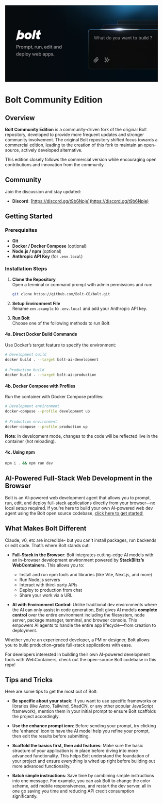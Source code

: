 [![Bolt: AI-Powered Full-Stack Web Development in the Browser](./public/social_preview_index.jpg)](https://github.com/Bolt-CE/bolt)

# Bolt Community Edition

## Overview

**Bolt Community Edition** is a community-driven fork of the original Bolt repository, developed to provide more frequent updates and stronger community involvement. The original Bolt repository shifted focus towards a commercial edition, leading to the creation of this fork to maintain an open-source, actively developed alternative.

This edition closely follows the commercial version while encouraging open contributions and innovation from the community.

## Community

Join the discussion and stay updated:
- **Discord**: [https://discord.gg/t9b6Npje](https://discord.gg/t9b6Npje)

## Getting Started

### Prerequisites

- **Git**
- **Docker / Docker Compose** (optional)
- **Node.js / npm** (optional)
- **Anthropic API Key** (for `.env.local`)

### Installation Steps

1. **Clone the Repository**  
   Open a terminal or command prompt with admin permissions and run:
   ```bash
   git clone https://github.com/Bolt-CE/bolt.git
   ```

2. **Setup Environment File**  
   Rename `env.example` to `.env.local` and add your Anthropic API key.

3. **Run Bolt**  
   Choose one of the following methods to run Bolt:

#### 4a. Direct Docker Build Commands
Use Docker’s target feature to specify the environment:
   ```bash
   # Development build
   docker build . --target bolt-ai-development
   
   # Production build
   docker build . --target bolt-ai-production
   ```

#### 4b. Docker Compose with Profiles
Run the container with Docker Compose profiles:
   ```bash
   # Development environment
   docker-compose --profile development up
   
   # Production environment
   docker-compose --profile production up
   ```

   **Note**: In development mode, changes to the code will be reflected live in the container (hot reloading).

#### 4c. Using npm
   ```bash
   npm i . && npm run dev
   ```

## AI-Powered Full-Stack Web Development in the Browser

Bolt is an AI-powered web development agent that allows you to prompt, run, edit, and deploy full-stack applications directly from your browser—no local setup required. If you're here to build your own AI-powered web dev agent using the Bolt open source codebase, [click here to get started!](./CONTRIBUTING.md)

## What Makes Bolt Different

Claude, v0, etc are incredible- but you can't install packages, run backends or edit code. That’s where Bolt stands out:

- **Full-Stack in the Browser**: Bolt integrates cutting-edge AI models with an in-browser development environment powered by **StackBlitz’s WebContainers**. This allows you to:
  - Install and run npm tools and libraries (like Vite, Next.js, and more)
  - Run Node.js servers
  - Interact with third-party APIs
  - Deploy to production from chat
  - Share your work via a URL

- **AI with Environment Control**: Unlike traditional dev environments where the AI can only assist in code generation, Bolt gives AI models **complete control** over the entire  environment including the filesystem, node server, package manager, terminal, and browser console. This empowers AI agents to handle the entire app lifecycle—from creation to deployment.

Whether you’re an experienced developer, a PM or designer, Bolt allows you to build production-grade full-stack applications with ease.

For developers interested in building their own AI-powered development tools with WebContainers, check out the open-source Bolt codebase in this repo!

## Tips and Tricks

Here are some tips to get the most out of Bolt:

- **Be specific about your stack**: If you want to use specific frameworks or libraries (like Astro, Tailwind, ShadCN, or any other popular JavaScript framework), mention them in your initial prompt to ensure Bolt scaffolds the project accordingly.

- **Use the enhance prompt icon**: Before sending your prompt, try clicking the 'enhance' icon to have the AI model help you refine your prompt, then edit the results before submitting.

- **Scaffold the basics first, then add features**: Make sure the basic structure of your application is in place before diving into more advanced functionality. This helps Bolt understand the foundation of your project and ensure everything is wired up right before building out more advanced functionality.

- **Batch simple instructions**: Save time by combining simple instructions into one message. For example, you can ask Bolt to change the color scheme, add mobile responsiveness, and restart the dev server, all in one go saving you time and reducing API credit consumption significantly.
